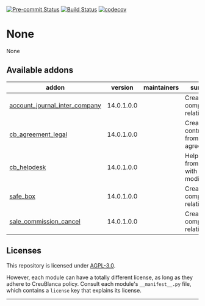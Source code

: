 
<!-- /!\ Non OCA Context : Set here the badge of your runbot / runboat instance. -->
[![Pre-commit Status](https://github.com/tegin/cb-addons/actions/workflows/pre-commit.yml/badge.svg?branch=14.0)](https://github.com/tegin/cb-addons/actions/workflows/pre-commit.yml?query=branch%3A14.0)
[![Build Status](https://github.com/tegin/cb-addons/actions/workflows/test.yml/badge.svg?branch=14.0)](https://github.com/tegin/cb-addons/actions/workflows/test.yml?query=branch%3A14.0)
[![codecov](https://codecov.io/gh/tegin/cb-addons/branch/14.0/graph/badge.svg)](https://codecov.io/gh/tegin/cb-addons)
<!-- /!\ Non OCA Context : Set here the badge of your translation instance. -->

<!-- /!\ do not modify above this line -->

# None

None

<!-- /!\ do not modify below this line -->

<!-- prettier-ignore-start -->

[//]: # (addons)

Available addons
----------------
addon | version | maintainers | summary
--- | --- | --- | ---
[account_journal_inter_company](account_journal_inter_company/) | 14.0.1.0.0 |  | Creates inter company relations
[cb_agreement_legal](cb_agreement_legal/) | 14.0.1.0.0 |  | Create contract from agreement
[cb_helpdesk](cb_helpdesk/) | 14.0.1.0.0 |  | Helpdesk from OCA with some modifications
[safe_box](safe_box/) | 14.0.1.0.0 |  | Creates inter company relations
[sale_commission_cancel](sale_commission_cancel/) | 14.0.1.0.0 |  | Creates inter company relations

[//]: # (end addons)

<!-- prettier-ignore-end -->

## Licenses

This repository is licensed under [AGPL-3.0](LICENSE).

However, each module can have a totally different license, as long as they adhere to CreuBlanca
policy. Consult each module's `__manifest__.py` file, which contains a `license` key
that explains its license.

----
<!-- /!\ Non OCA Context : Set here the full description of your organization. -->
